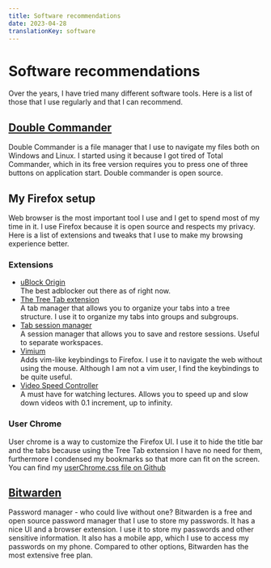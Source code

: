 ```yaml
---
title: Software recommendations 
date: 2023-04-28
translationKey: software
---
```


# Software recommendations

Over the years, I have tried many different software tools. Here is a list of those that I use regularly and that I can recommend.

## [Double Commander](https://doublecmd.sourceforge.io/)
Double Commander is a file manager that I use to navigate my files both on Windows and Linux.
I started using it because I got tired of Total Commander, which in its free version requires you to press one of three buttons on application start. Double commander is open source.

## My Firefox setup
Web browser is the most important tool I use and I get to spend most of my time in it. I use Firefox because it is open source and respects my privacy. Here is a list of extensions and tweaks that I use to make my browsing experience better.

### Extensions

- [uBlock Origin](https://addons.mozilla.org/en-US/firefox/addon/ublock-origin/)  
  The best adblocker out there as of right now.
- [The Tree Tab extension](https://addons.mozilla.org/en-US/firefox/addon/tree-style-tab/)  
  A tab manager that allows you to organize your tabs into a tree structure. I use it to organize my tabs into groups and subgroups.
- [Tab session manager](https://addons.mozilla.org/en-US/firefox/addon/tab-session-manager/)  
  A session manager that allows you to save and restore sessions. Useful to separate workspaces.
- [Vimium](https://addons.mozilla.org/en-US/firefox/addon/vimium-ff/)  
  Adds vim-like keybindings to Firefox. I use it to navigate the web without using the mouse. Although I am not a vim user, I find the keybindings to be quite useful.
- [Video Speed Controller](https://addons.mozilla.org/en-US/firefox/addon/videospeed/)  
  A must have for watching lectures. Allows you to speed up and slow down videos with 0.1 increment, up to infinity.

### User Chrome
User chrome is a way to customize the Firefox UI. I use it to hide the title bar and the tabs because using the Tree Tab extension I have no need for them, furthermore I condensed my bookmarks so that more can fit on the screen. You can find my [userChrome.css file on Github](https://github.com/zdenecek/mozilla_user_chrome)

## [Bitwarden](https://bitwarden.com/)
Password manager - who could live without one? Bitwarden is a free and open source password manager that I use to store my passwords. It has a nice UI and a browser extension. I use it to store my passwords and other sensitive information. It also has a mobile app, which I use to access my passwords on my phone. Compared to other options, Bitwarden has the most extensive free plan.
